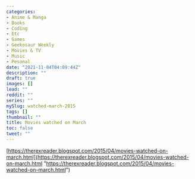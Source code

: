 ```yaml
---
categories:
- Anime & Manga
- Books
- Coding
- Etc
- Games
- Geekosaur Weekly
- Movies & TV
- Music
- Pesonal
date: "2021-11-04T04:09:44Z"
description: ""
draft: true
images: []
lead: ""
reddit: ""
series: ""
mySlug: watched-march-2015
tags: []
thumbnail: ""
title: Movies watched on March
toc: false
tweet: ""
---
```

[https://therexreader.blogspot.com/2015/04/movies-watched-on-march.html](https://therexreader.blogspot.com/2015/04/movies-watched-on-march.html "https://therexreader.blogspot.com/2015/04/movies-watched-on-march.html")